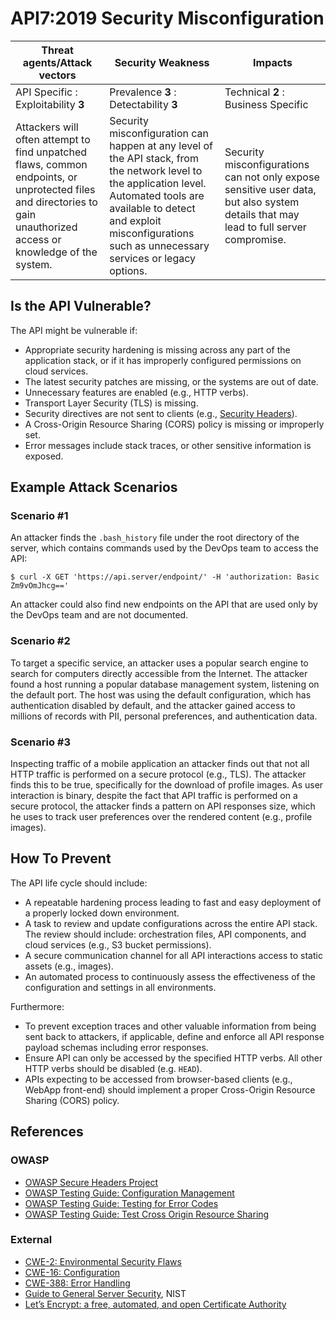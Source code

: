 API7:2019 Security Misconfiguration
===================================

| Threat agents/Attack vectors | Security Weakness | Impacts |
| - | - | - |
| API Specific : Exploitability **3** | Prevalence **3** : Detectability **3** | Technical **2** : Business Specific |
| Attackers will often attempt to find unpatched flaws, common endpoints, or unprotected files and directories to gain unauthorized access or knowledge of the system. | Security misconfiguration can happen at any level of the API stack, from the network level to the application level. Automated tools are available to detect and exploit misconfigurations such as unnecessary services or legacy options. | Security misconfigurations can not only expose sensitive user data, but also system details that may lead to full server compromise. |

## Is the API Vulnerable?

The API might be vulnerable if:

* Appropriate security hardening is missing across any part of the application
  stack, or if it has improperly configured permissions on cloud services.
* The latest security patches are missing, or the systems are out of date.
* Unnecessary features are enabled (e.g., HTTP verbs).
* Transport Layer Security (TLS) is missing.
* Security directives are not sent to clients (e.g., [Security Headers][1]).
* A Cross-Origin Resource Sharing (CORS) policy is missing or improperly set.
* Error messages include stack traces, or other sensitive information is
  exposed.

## Example Attack Scenarios

### Scenario #1

An attacker finds the `.bash_history` file under the root directory of the
server, which contains commands used by the DevOps team to access the API:

```
$ curl -X GET 'https://api.server/endpoint/' -H 'authorization: Basic Zm9vOmJhcg=='
```

An attacker could also find new endpoints on the API that are used only by the
DevOps team and are not documented.

### Scenario #2

To target a specific service, an attacker uses a popular search engine to search
for  computers directly accessible from the Internet. The attacker found a host
running a popular database management system, listening on the default port. The
host was using the default configuration, which has authentication disabled by
default, and the attacker gained access to millions of records with PII,
personal preferences, and authentication data.

### Scenario #3

Inspecting traffic of a mobile application an attacker finds out that not all
HTTP traffic is performed on a secure protocol (e.g., TLS). The attacker finds
this to be true, specifically for the download of profile images. As user
interaction is binary, despite the fact that API traffic is performed on a
secure protocol, the attacker finds a pattern on API responses size, which he
uses to track user preferences over the rendered content (e.g., profile images).

## How To Prevent

The API life cycle should include:

* A repeatable hardening process leading to fast and easy deployment of a
  properly locked down environment.
* A task to review and update configurations across the entire API stack. The
  review should include: orchestration files, API components, and cloud services
  (e.g., S3 bucket permissions).
* A secure communication channel for all API interactions access to static
  assets (e.g., images).
* An automated process to continuously assess the effectiveness of the
  configuration and settings in all environments.

Furthermore:

* To prevent exception traces and other valuable information from being sent
  back to attackers, if applicable, define and enforce all API response payload
  schemas including error responses.
* Ensure API can only be accessed by the specified HTTP verbs. All other HTTP
  verbs should be disabled (e.g. `HEAD`).
* APIs expecting to be accessed from browser-based clients (e.g., WebApp
  front-end) should implement a proper Cross-Origin Resource Sharing (CORS)
  policy.

## References

### OWASP

* [OWASP Secure Headers Project][1]
* [OWASP Testing Guide: Configuration Management][2]
* [OWASP Testing Guide: Testing for Error Codes][3]
* [OWASP Testing Guide: Test Cross Origin Resource Sharing][9]

### External

* [CWE-2: Environmental Security Flaws][4]
* [CWE-16: Configuration][5]
* [CWE-388: Error Handling][6]
* [Guide to General Server Security][7], NIST
* [Let’s Encrypt: a free, automated, and open Certificate Authority][8]

[1]: https://owasp.org/www-project-secure-headers/
[2]: https://www.owasp.org/index.php/Testing_for_configuration_management
[3]: https://www.owasp.org/index.php/Testing_for_Error_Code_(OTG-ERR-001)
[4]: https://cwe.mitre.org/data/definitions/2.html
[5]: https://cwe.mitre.org/data/definitions/16.html
[6]: https://cwe.mitre.org/data/definitions/388.html
[7]: https://csrc.nist.gov/publications/detail/sp/800-123/final
[8]: https://letsencrypt.org/
[9]: https://www.owasp.org/index.php/Test_Cross_Origin_Resource_Sharing_(OTG-CLIENT-007)
